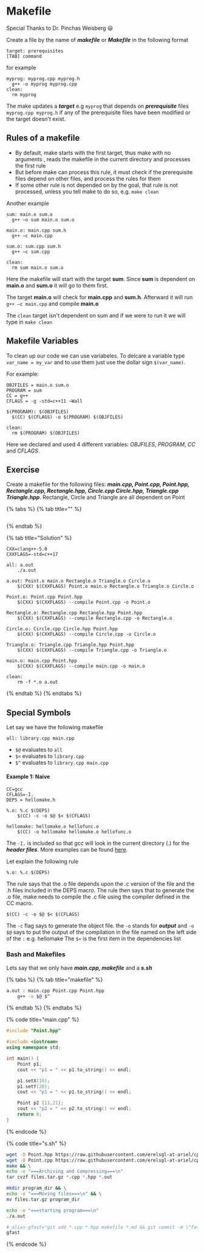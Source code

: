 # Makefile

Special Thanks to Dr. Pinchas Weisberg :smiley:

Create a file by the name of _**makefile**_ or _**Makefile**_ in the following format

```text
target: prerequisites
[TAB] command
```

for example

```text
myprog: myprog.cpp myprog.h
  g++ -o myprog myprog.cpp
clean:
  rm myprog
```

The make updates a _**target**_ e.g `myprog` that depends on _**prerequisite**_ files `myprog.cpp myprog.h` if any of the prerequisite files have been modified or the target doesn't exist.

## Rules of a makefile

* By default, make starts with the first target, thus make with no arguments , reads the makefile in the current directory and processes the first rule
* But before make can process this rule, it must check if the prerequisite files depend on other files, and process the rules for them
* If some other rule is not depended on by the goal, that rule is not processed, unless you tell make to do so, e.g. `make clean`

Another example

```text
sum: main.o sum.o
  g++ –o sum main.o sum.o

main.o: main.cpp sum.h
  g++ –c main.cpp

sum.o: sum.cpp sum.h
  g++ –c sum.cpp

clean:
  rm sum main.o sum.o
```

Here the makefile will start with the target **sum**. Since **sum** is dependent on **main.o** and **sum.o** it will go to them first.

The target **main.o** will check for **main.cpp** and **sum.h**. Afterward it will run `g++ –c main.cpp` and compile **main.o**

The `clean` target isn't dependent on sum and if we were to run it we will type in `make clean`

## Makefile Variables

To clean up our code we can use variabeles. To delcare a variable type `var_name = my_var` and to use them just use the dollar sign `$(var_name)`.

For example:

```text
OBJFILES = main.o sum.o
PROGRAM = sum
CC = g++
CFLAGS = -g -std=c++11 –Wall

$(PROGRAM): $(OBJFILES)
  $(CC) $(CFLAGS) -o $(PROGRAM) $(OBJFILES)

clean:
  rm $(PROGRAM) $(OBJFILES)
```

Here we declared and used 4 different variables: _OBJFILES_, _PROGRAM_, _CC_ and _CFLAGS_.

## Exercise

Create a makefile for the following files: _**main.cpp, Point.cpp, Point.hpp, Rectangle.cpp, Rectangle.hpp, Circle.cpp Circle.hpp, Triangle.cpp Triangle.hpp**_. Rectangle, Circle and Triangle are all dependent on Point

{% tabs %}
{% tab title="" %}
```

```
{% endtab %}

{% tab title="Solution" %}
```text
CXX=clang++-5.0
CXXFLAGS=-std=c++17

all: a.out
    ./a.out

a.out: Point.o main.o Rectangle.o Triangle.o Circle.o
    $(CXX) $(CXXFLAGS) Point.o main.o Rectangle.o Triangle.o Circle.o

Point.o: Point.cpp Point.hpp
    $(CXX) $(CXXFLAGS) --compile Point.cpp -o Point.o

Rectangle.o: Rectangle.cpp Rectangle.hpp Point.hpp
    $(CXX) $(CXXFLAGS) --compile Rectangle.cpp -o Rectangle.o

Circle.o: Circle.cpp Circle.hpp Point.hpp
    $(CXX) $(CXXFLAGS) --compile Circle.cpp -o Circle.o

Triangle.o: Triangle.cpp Triangle.hpp Point.hpp
    $(CXX) $(CXXFLAGS) --compile Triangle.cpp -o Triangle.o

main.o: main.cpp Point.hpp
    $(CXX) $(CXXFLAGS) --compile main.cpp -o main.o

clean:
    rm -f *.o a.out
```
{% endtab %}
{% endtabs %}

## Special Symbols

Let say we have the following makefile

```text
all: library.cpp main.cpp
```

* `$@` evaluates to `all`
* `$<` evaluates to `library.cpp`
* `$^` evaluates to `library.cpp main.cpp`

#### Example 1: Naive

```text
CC=gcc
CFLAGS=-I.
DEPS = hellomake.h

%.o: %.c $(DEPS)
    $(CC) -c -o $@ $< $(CFLAGS)

hellomake: hellomake.o hellofunc.o 
    $(CC) -o hellomake hellomake.o hellofunc.o
```

The `-I.` is included so that gcc will look in the current directory \(.\) for the _**header files**_. More examples can be found [here](https://www.rapidtables.com/code/linux/gcc/gcc-i.html).

Let explain the following rule

```text
%.o: %.c $(DEPS)
```

The rule says that the .o file depends upon the .c version of the file and the .h files included in the DEPS macro. The rule then says that to generate the .o file, make needs to compile the .c file using the compiler defined in the CC macro.

```text
$(CC) -c -o $@ $< $(CFLAGS)
```

The `-c` flag says to generate the object file. the `-o` stands for _**output**_ and `-o $@` says to put the output of the compilation in the file named on the left side of the `:` e.g. hellomake The `$<` is the first item in the dependencies list

### Bash and Makefiles

Lets say that we only have _**main.cpp, makefile**_ and a _**s.sh**_

{% tabs %}
{% tab title="makefile" %}
```bash
a.out : main.cpp Point.cpp Point.hpp
    g++ -o $@ $^
```
{% endtab %}
{% endtabs %}

{% code title="main.cpp" %}
```cpp
#include "Point.hpp"

#include <iostream>
using namespace std;

int main() {
    Point p1;
    cout << "p1 = " << p1.to_string() << endl;

    p1.setX(10);
    p1.setY(20);
    cout << "p1 = " << p1.to_string() << endl;

    Point p2 {11,21};
    cout << "p2 = " << p2.to_string() << endl;
    return 0;
}
```
{% endcode %}

{% code title="s.sh" %}
```bash
wget -O Point.hpp https://raw.githubusercontent.com/erelsgl-at-ariel/cpp-5780/master/02-classes-constructors-destructors/4-constructors/Point.hpp && \
wget -O Point.cpp https://raw.githubusercontent.com/erelsgl-at-ariel/cpp-5780/master/02-classes-constructors-destructors/4-constructors/Point.cpp && \
make && \
echo -e "===Archiving and Compressing===\n" 
tar cvzf files.tar.gz *.cpp *.hpp *.out

mkdir program_dir && \
echo -e "===Moving files===\n" && \
mv files.tar.gz program_dir 

echo -e "===starting program===\n"
./a.out

# alias gfast="git add *.cpp *.hpp makefile *.md && git commit -m \"fast commit\" && git push"
gfast
```
{% endcode %}

